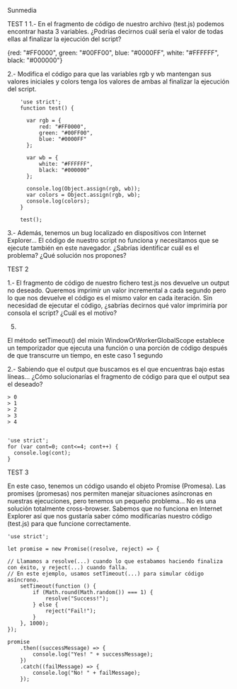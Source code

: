 Sunmedia

TEST 1
1.- En el fragmento de código de nuestro archivo (test.js) podemos encontrar hasta 3 variables. ¿Podrías decirnos cuál sería el valor de todas ellas al finalizar la ejecución del script?

  {red: "#FF0000", green: "#00FF00", blue: "#0000FF", white: "#FFFFFF", black: "#000000"}

2.- Modifica el código para que las variables rgb y wb mantengan sus valores iniciales y colors tenga los valores de ambas al finalizar la ejecución del script.


        'use strict';
        function test() {

          var rgb = {
              red: "#FF0000",
              green: "#00FF00",
              blue: "#0000FF"
          };

          var wb = {
              white: "#FFFFFF",
              black: "#000000"
          };

          console.log(Object.assign(rgb, wb));
          var colors = Object.assign(rgb, wb);
          console.log(colors);
        }

        test();


3.- Además, tenemos un bug localizado en dispositivos con Internet Explorer… El código de nuestro script no funciona y necesitamos que se ejecute también en este navegador. ¿Sabrías identificar cuál es el problema? ¿Qué solución nos propones?


TEST 2

1.- El fragmento de código de nuestro fichero test.js nos devuelve un output no deseado. Queremos imprimir un valor incremental a cada segundo pero lo que nos devuelve el código es el mismo valor en cada iteración.
Sin necesidad de ejecutar el código, ¿sabrías decirnos qué valor imprimiría por consola el script? ¿Cuál es el motivo?

  5.

  El método setTimeout() del mixin WindowOrWorkerGlobalScope establece un temporizador que ejecuta una función o una porción de código después de que transcurre un tiempo, en este caso 1 segundo

2.- Sabiendo que el output que buscamos es el que encuentras bajo estas líneas… ¿Cómo solucionarías el fragmento de código para que el output sea el deseado?


    > 0
    > 1
    > 2
    > 3
    > 4


    'use strict';
    for (var cont=0; cont<=4; cont++) {
      console.log(cont);
    }



TEST 3

En este caso, tenemos un código usando el objeto Promise (Promesa). Las promises (promesas) nos permiten manejar situaciones asíncronas en nuestras ejecuciones, pero tenemos un pequeño problema… No es una solución totalmente cross-browser. Sabemos que no funciona en Internet Explorer así que nos gustaría saber cómo modificarías nuestro código (test.js) para que funcione correctamente.


    'use strict';

    let promise = new Promise((resolve, reject) => {

    // Llamamos a resolve(...) cuando lo que estabamos haciendo finaliza con éxito, y reject(...) cuando falla.
    // En este ejemplo, usamos setTimeout(...) para simular código asíncrono.
        setTimeout(function () {
            if (Math.round(Math.random()) === 1) {
                resolve("Success!");
            } else {
                reject("Fail!");
            }
        }, 1000);
    });

    promise
        .then((successMessage) => {
            console.log("Yes! " + successMessage);
        })
        .catch((failMessage) => {
            console.log("No! " + failMessage);
        });
